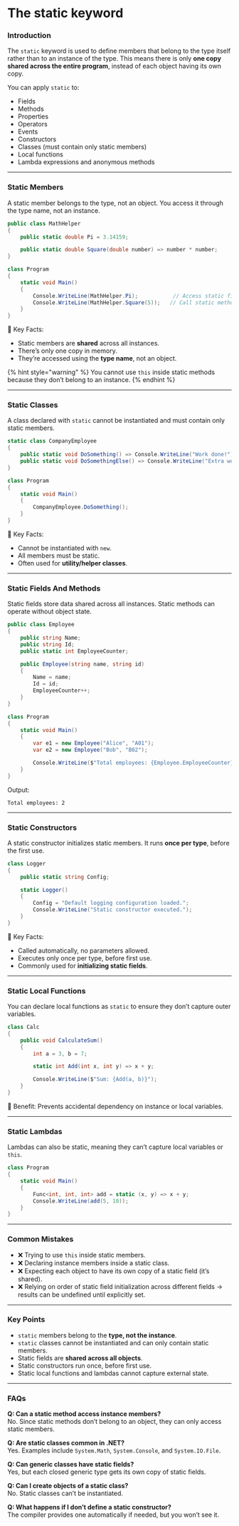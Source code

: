 # The static keyword

### Introduction

The `static` keyword is used to define members that belong to the type itself rather than to an instance of the type. This means there is only **one copy shared across the entire program**, instead of each object having its own copy.

You can apply `static` to:

* Fields
* Methods
* Properties
* Operators
* Events
* Constructors
* Classes (must contain only static members)
* Local functions
* Lambda expressions and anonymous methods

***

### Static Members

A static member belongs to the type, not an object. You access it through the type name, not an instance.

```csharp
public class MathHelper
{
    public static double Pi = 3.14159;

    public static double Square(double number) => number * number;
}

class Program
{
    static void Main()
    {
        Console.WriteLine(MathHelper.Pi);           // Access static field
        Console.WriteLine(MathHelper.Square(5));   // Call static method
    }
}
```

📌 Key Facts:

* Static members are **shared** across all instances.
* There’s only one copy in memory.
* They’re accessed using the **type name**, not an object.

{% hint style="warning" %}
You cannot use `this` inside static methods because they don’t belong to an instance.
{% endhint %}

***

### Static Classes

A class declared with `static` cannot be instantiated and must contain only static members.

```csharp
static class CompanyEmployee
{
    public static void DoSomething() => Console.WriteLine("Work done!");
    public static void DoSomethingElse() => Console.WriteLine("Extra work!");
}

class Program
{
    static void Main()
    {
        CompanyEmployee.DoSomething();
    }
}
```

📌 Key Facts:

* Cannot be instantiated with `new`.
* All members must be static.
* Often used for **utility/helper classes**.

***

### Static Fields And Methods

Static fields store data shared across all instances. Static methods can operate without object state.

```csharp
public class Employee
{
    public string Name;
    public string Id;
    public static int EmployeeCounter;

    public Employee(string name, string id)
    {
        Name = name;
        Id = id;
        EmployeeCounter++;
    }
}

class Program
{
    static void Main()
    {
        var e1 = new Employee("Alice", "A01");
        var e2 = new Employee("Bob", "B02");

        Console.WriteLine($"Total employees: {Employee.EmployeeCounter}");
    }
}
```

Output:

```
Total employees: 2
```

***

### Static Constructors

A static constructor initializes static members. It runs **once per type**, before the first use.

```csharp
class Logger
{
    public static string Config;

    static Logger()
    {
        Config = "Default logging configuration loaded.";
        Console.WriteLine("Static constructor executed.");
    }
}
```

📌 Key Facts:

* Called automatically, no parameters allowed.
* Executes only once per type, before first use.
* Commonly used for **initializing static fields**.

***

### Static Local Functions

You can declare local functions as `static` to ensure they don’t capture outer variables.

```csharp
class Calc
{
    public void CalculateSum()
    {
        int a = 3, b = 7;

        static int Add(int x, int y) => x + y;

        Console.WriteLine($"Sum: {Add(a, b)}");
    }
}
```

📌 Benefit: Prevents accidental dependency on instance or local variables.

***

### Static Lambdas

Lambdas can also be static, meaning they can’t capture local variables or `this`.

```csharp
class Program
{
    static void Main()
    {
        Func<int, int, int> add = static (x, y) => x + y;
        Console.WriteLine(add(5, 10));
    }
}
```

***

### Common Mistakes

* ❌ Trying to use `this` inside static members.
* ❌ Declaring instance members inside a static class.
* ❌ Expecting each object to have its own copy of a static field (it’s shared).
* ❌ Relying on order of static field initialization across different fields → results can be undefined until explicitly set.

***

### Key Points

* `static` members belong to the **type, not the instance**.
* `static` classes cannot be instantiated and can only contain static members.
* Static fields are **shared across all objects**.
* Static constructors run once, before first use.
* Static local functions and lambdas cannot capture external state.

***

### FAQs

**Q: Can a static method access instance members?**\
No. Since static methods don’t belong to an object, they can only access static members.

**Q: Are static classes common in .NET?**\
Yes. Examples include `System.Math`, `System.Console`, and `System.IO.File`.

**Q: Can generic classes have static fields?**\
Yes, but each closed generic type gets its own copy of static fields.

**Q: Can I create objects of a static class?**\
No. Static classes can’t be instantiated.

**Q: What happens if I don’t define a static constructor?**\
The compiler provides one automatically if needed, but you won’t see it.
